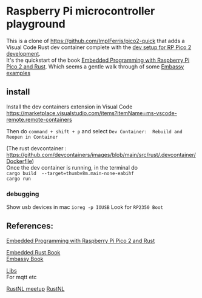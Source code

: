 # Raspberry Pi microcontroller playground

This is a clone of https://github.com/ImplFerris/pico2-quick that adds a Visual Code Rust dev container complete with the [dev setup for RP Pico 2 development](https://pico.implrust.com/setup.html).  
It's the quickstart of the book [Embedded Programming with Raspberry Pi Pico 2 and Rust](https://github.com/ImplFerris/pico-pico).
Which seems a gentle walk through of some [Embassy examples](https://github.com/embassy-rs/embassy/blob/main/examples/rp235x/src/bin/blinky.rs)



## install

Install the dev containers extension in Visual Code https://marketplace.visualstudio.com/items?itemName=ms-vscode-remote.remote-containers

Then do  `command + shift + p` and select `Dev Container: 
Rebuild and Reopen in Container`

(The rust devcontainer : https://github.com/devcontainers/images/blob/main/src/rust/.devcontainer/Dockerfile)   
Once the dev container is running, in the terminal do   
```cargo build  --target=thumbv8m.main-none-eabihf```  
```cargo run```

### debugging

Show usb devices in mac
```ioreg -p IOUSB```
Look for `RP2350 Boot`



## References:  
[Embedded Programming with Raspberry Pi Pico 2 and Rust](https://pico.implrust.com)  

[Embedded Rust Book](https://docs.rust-embedded.org/book/)  
[Embassy Book](https://embassy.dev/book/)

[Libs](https://github.com/rust-embedded/awesome-embedded-rust?tab=readme-ov-file#no-std-crates)  
For mqtt etc

[RustNL meetup](https://youtu.be/XI8JvFUUTso?si=-tZ7Ck8AgCG9tadF) 
[RustNL](https://rustnl.org/#join)   